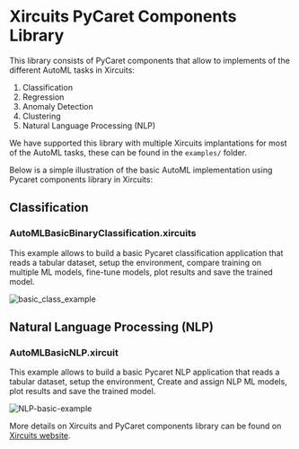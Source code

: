 # Xircuits PyCaret Components Library


This library consists of PyCaret components that allow to implements of the different AutoML tasks in Xircuits:

1. Classification
2. Regression 
3. Anomaly Detection 
4. Clustering 
5. Natural Language Processing (NLP)

We have supported this library with multiple Xircuits implantations for most of the AutoML tasks, these can be found in the `examples/` folder.

Below is a simple illustration of the basic AutoML implementation using Pycaret components library in Xircuits:  

## Classification 
### AutoMLBasicBinaryClassification.xircuits

This example allows to build a basic Pycaret classification application that reads a tabular dataset, setup the environment, compare training on multiple ML models, fine-tune models, plot results and save the trained model.

![basic_class_example](images/basic_class_example.gif)

## Natural Language Processing (NLP) 

### AutoMLBasicNLP.xircuit

This example allows to build a basic Pycaret NLP application that reads a tabular dataset, setup the environment, Create and assign NLP ML models, plot results and save the trained model.

![NLP-basic-example](images/NLP_basic_example.gif)


More details on Xircuits and PyCaret components library can be found on [Xircuits website](https://xircuits.io/). 